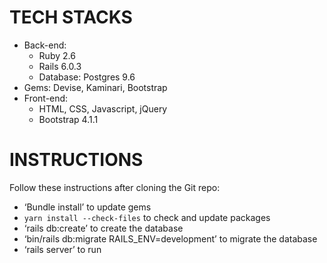# TECH STACKS

- Back-end:
  - Ruby 2.6
  - Rails 6.0.3
  - Database: Postgres 9.6
- Gems: Devise, Kaminari, Bootstrap
- Front-end:
  - HTML, CSS, Javascript, jQuery
  - Bootstrap 4.1.1

# INSTRUCTIONS

Follow these instructions after cloning the Git repo:

* ‘Bundle install’ to update gems
* `yarn install --check-files` to check and update packages
* ‘rails db:create’ to create the database
* ‘bin/rails db:migrate RAILS_ENV=development’ to migrate the database
* ‘rails server’ to run

